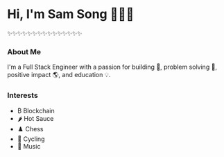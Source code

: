# Hi, I'm Sam Song 👋🧑‍💻
✨✨✨✨✨✨✨✨✨✨✨✨✨✨✨
### About Me
I'm a Full Stack Engineer with a passion for building 🧱, problem solving 🧩, positive impact 🌎, and education 💡.

### Interests
- ₿ Blockchain
- 🌶️ Hot Sauce
- ♟️ Chess
- 🚴 Cycling
- 🎻 Music
